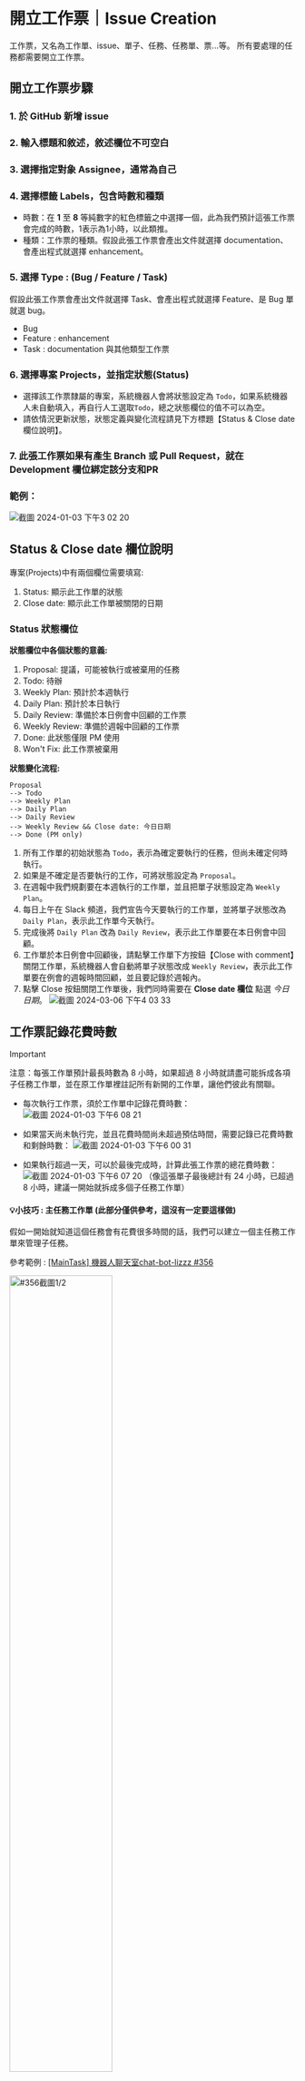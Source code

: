 # 開立工作票｜Issue Creation

工作票，又名為工作單、issue、單子、任務、任務單、票...等。
所有要處理的任務都需要開立工作票。

## 開立工作票步驟

### 1. 於 GitHub 新增 issue
### 2. 輸入標題和敘述，敘述欄位不可空白
### 3. 選擇指定對象 Assignee，通常為自己
### 4. 選擇標籤 Labels，包含時數和種類
- 時數：在 **1** 至 **8** 等純數字的紅色標籤之中選擇一個，此為我們預計這張工作票會完成的時數，1表示為1小時，以此類推。
- 種類：工作票的種類。假設此張工作票會產出文件就選擇 documentation、會產出程式就選擇 enhancement。
  
### 5. 選擇 Type : (Bug / Feature / Task)
假設此張工作票會產出文件就選擇 Task、會產出程式就選擇 Feature、是 Bug 單就選 bug。
- Bug
- Feature : enhancement
- Task : documentation 與其他類型工作票

### 6. 選擇專案 Projects，並指定狀態(Status)

- 選擇該工作票隸屬的專案，系統機器人會將狀態設定為 `Todo`，如果系統機器人未自動填入，再自行人工選取`Todo`，總之狀態欄位的值不可以為空。
- 請依情況更新狀態，狀態定義與變化流程請見下方標題【Status & Close date 欄位說明】。

### 7. 此張工作票如果有產生 Branch 或 Pull Request，就在 Development 欄位綁定該分支和PR

### 範例：
![截圖 2024-01-03 下午3 02 20](https://github.com/CAFECA-IO/KnowledgeManagement/assets/105651918/4400173f-980d-459c-ac97-2fa739174037)


## Status & Close date 欄位說明

專案(Projects)中有兩個欄位需要填寫:
1. Status: 顯示此工作單的狀態
2. Close date: 顯示此工作單被關閉的日期


### Status 狀態欄位

**狀態欄位中各個狀態的意義:**
1. Proposal: 提議，可能被執行或被棄用的任務
2. Todo: 待辦
3. Weekly Plan: 預計於本週執行
4. Daily Plan: 預計於本日執行
5. Daily Review: 準備於本日例會中回顧的工作票
9. Weekly Review: 準備於週報中回顧的工作票
10. Done: 此狀態僅限 PM 使用
11. Won't Fix: 此工作票被棄用

**狀態變化流程:**
```
Proposal 
--> Todo 
--> Weekly Plan 
--> Daily Plan 
--> Daily Review 
--> Weekly Review && Close date: 今日日期 
--> Done (PM only)
```

1. 所有工作單的初始狀態為 `Todo`，表示為確定要執行的任務，但尚未確定何時執行。
2. 如果是不確定是否要執行的工作，可將狀態設定為 `Proposal`。
3. 在週報中我們規劃要在本週執行的工作單，並且把單子狀態設定為 `Weekly Plan`。
4. 每日上午在 Slack 頻道，我們宣告今天要執行的工作單，並將單子狀態改為 `Daily Plan`，表示此工作單今天執行。
5. 完成後將 `Daily Plan` 改為 `Daily Review`，表示此工作單要在本日例會中回顧。
6. 工作單於本日例會中回顧後，請點擊工作單下方按鈕【Close with comment】關閉工作單，系統機器人會自動將單子狀態改成 `Weekly Review`，表示此工作單要在例會的週報時間回顧，並且要記錄於週報內。
7. 點擊 Close 按鈕關閉工作單後，我們同時需要在 **Close date 欄位** 點選 _今日日期_。
  ![截圖 2024-03-06 下午4 03 33](https://github.com/CAFECA-IO/WorkGuidelines/assets/105651918/9abefeb1-8634-4cac-a070-b67775373b33)



## 工作票記錄花費時數

> [!IMPORTANT]
> 注意：每張工作單預計最長時數為 8 小時，如果超過 8 小時就請盡可能拆成各項子任務工作單，並在原工作單裡註記所有新開的工作單，讓他們彼此有關聯。

- 每次執行工作票，須於工作單中記錄花費時數：
![截圖 2024-01-03 下午6 08 21](https://github.com/CAFECA-IO/KnowledgeManagement/assets/105651918/b71f57d9-9fac-44d9-990e-c9dd2128ac6e)

- 如果當天尚未執行完，並且花費時間尚未超過預估時間，需要記錄已花費時數和剩餘時數：
![截圖 2024-01-03 下午6 00 31](https://github.com/CAFECA-IO/KnowledgeManagement/assets/105651918/e26b28c6-f9b8-4753-bc56-9fb82bde20bf)

- 如果執行超過一天，可以於最後完成時，計算此張工作票的總花費時數：
![截圖 2024-01-03 下午6 07 20](https://github.com/CAFECA-IO/KnowledgeManagement/assets/105651918/9c1bb256-e506-4366-99c7-3b5e6e3a3579)
（像這張單子最後總計有 24 小時，已超過 8 小時，建議一開始就拆成多個子任務工作單）

#### 💡小技巧 : 主任務工作單 (此部分僅供參考，這沒有一定要這樣做)

假如一開始就知道這個任務會有花費很多時間的話，我們可以建立一個主任務工作單來管理子任務。

參考範例 : [[MainTask] 機器人聊天室chat-bot-lizzz #356](https://github.com/CAFECA-IO/BAIFA/issues/356)

<img src="https://github.com/CAFECA-IO/KnowledgeManagement/assets/105651918/0cf32954-5cef-40c0-9541-c0d6286b6607" alt="#356截圖1/2" width="60%">


## 工作票棄用

工作票無法自行刪除，如果有工作票要被棄用，需要依照以下流程進行工作票棄用。

### 開發人員（除了 PM 以外）的步驟：
1. 在工作單上記錄棄用的原因
2. 工作單最下方的 Close 按鈕右側有個選單，打開來點選【Close as not planned】，按鈕會出現灰色圖示，接著再按下【Close issue】。
3. 將 Labels 裡面所有的標籤全部移除，只選擇 `wontfix`
4. 不用調整 Project 的 Status，系統機器人會自動將它修改成 Weekly Review

<details><summary>截圖示範 (點擊展開)</summary>
<p>

**第一步＆第二步：**

<img src="https://github.com/user-attachments/assets/d8c51243-836b-4337-b65b-0e653592191d" width=720 />

**第二步接續：**

<img src="https://github.com/user-attachments/assets/b14fabb8-7824-46be-be23-4d346321ed11" width=720 />

**第三步：**

<img src="https://github.com/user-attachments/assets/5d6b3932-e6a6-4ce6-b8d9-e12b70812b94" width=720 />


</p>
</details> 



### PM 專屬的步驟：
1. 將工作單的 Assignees 清空
2. 將 Projects 的 Status 改為 Won't Fix

<details><summary>截圖示範 (點擊展開)</summary>
<p>

**第一步：**

<img src="https://github.com/user-attachments/assets/6fa21e49-4726-4252-bc54-45bfba8f568a" width=720 />

**第二步：**

<img src="https://github.com/user-attachments/assets/f888ed12-8b77-492f-b5e5-fcd53f53b442" width=720 />


</p>
</details> 
